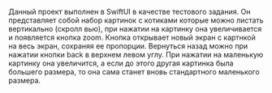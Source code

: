 Данный проект выполнен в SwiftUI в качестве тестового задания. 
Он представляет собой набор картинок с котиками которые можно листать вертикально (скролл вью), при нажатии на картинку она увеличивается и появляется кнопка zoom. Кнопка открывает новый экран с картнкой на весь экран, сохраняя ее пропорции. Вернуться назад можно при нажатии кнопки back в верхнем левом углу. 
При нажатии на маленькую картинку она увеличится, а если до этого другая картинка была большего размера, то она сама станет вновь стандартного маленького размера.
